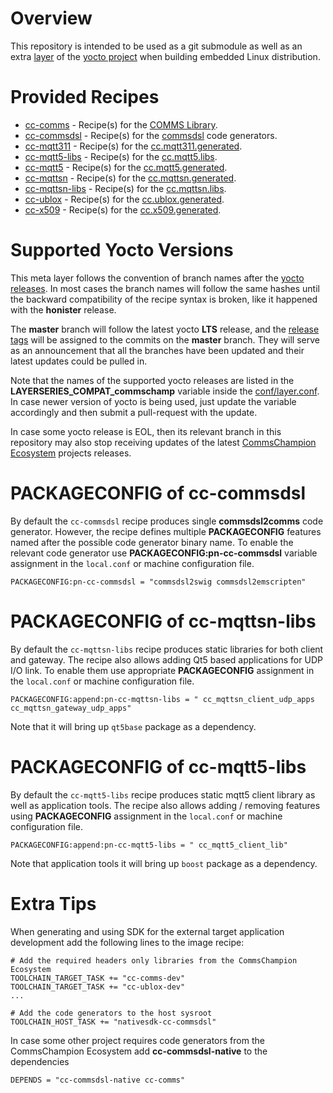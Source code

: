 # Overview
This repository is intended to be used as a git submodule as well as an extra
[layer](https://docs.yoctoproject.org/bsp-guide/bsp.html) of the [yocto project](https://www.yoctoproject.org/)
when building embedded Linux distribution.

# Provided Recipes

- [cc-comms](recipes-support/cc-comms) - Recipe(s) for the [COMMS Library](https://github.com/commschamp/comms).
- [cc-commsdsl](recipes-applications/cc-commsdsl) - Recipe(s) for the [commsdsl](https://github.com/commschamp/commscommsdsl) code generators.
- [cc-mqtt311](recipes-support/cc-mqtt311) - Recipe(s) for the [cc.mqtt311.generated](https://github.com/commschamp/cc.mqtt311.generated).
- [cc-mqtt5-libs](recipes-support/cc-mqtt5-libs) - Recipe(s) for the [cc.mqtt5.libs](https://github.com/commschamp/cc.mqtt5.libs).
- [cc-mqtt5](recipes-support/cc-mqtt5) - Recipe(s) for the [cc.mqtt5.generated](https://github.com/commschamp/cc.mqtt5.generated).
- [cc-mqttsn](recipes-support/cc-mqttsn) - Recipe(s) for the [cc.mqttsn.generated](https://github.com/commschamp/cc.mqttsn.generated).
- [cc-mqttsn-libs](recipes-support/cc-mqttsn-libs) - Recipe(s) for the [cc.mqttsn.libs](https://github.com/commschamp/cc.mqttsn.libs).
- [cc-ublox](recipes-support/cc-ublox) - Recipe(s) for the [cc.ublox.generated](https://github.com/commschamp/cc.ublox.generated).
- [cc-x509](recipes-support/cc-x509) - Recipe(s) for the [cc.x509.generated](https://github.com/commschamp/cc.x509.generated).

# Supported Yocto Versions
This meta layer follows the convention of branch names after the [yocto releases](https://wiki.yoctoproject.org/wiki/Releases).
In most cases the branch names will follow the same hashes until the backward compatibility of the recipe syntax is broken,
like it happened with the **honister** release.

The **master** branch will follow the latest yocto **LTS** release, and the [release tags](https://github.com/commschamp/meta-commschamp/releases)
will be assigned to the commits on the **master** branch.
They will serve as an announcement that all the branches have been updated and their latest updates
could be pulled in.

Note that the names of the supported yocto releases are listed in the **LAYERSERIES_COMPAT_commschamp** variable inside
the [conf/layer.conf](conf/layer.conf). In case newer version of yocto is being used, just update the variable accordingly
and then submit a pull-request with the update.

In case some yocto release is EOL, then its relevant branch in this repository may also stop receiving
updates of the latest [CommsChampion Ecosystem](https://commschamp.github.io/) projects releases.

# PACKAGECONFIG of cc-commsdsl
By default the `cc-commsdsl` recipe produces single **commsdsl2comms** code generator. However, the recipe defines multiple
**PACKAGECONFIG** features named after the possible code generator binary name. To enable the relevant code generator use
**PACKAGECONFIG:pn-cc-commsdsl** variable assignment in the `local.conf` or machine configuration file.
```
PACKAGECONFIG:pn-cc-commsdsl = "commsdsl2swig commsdsl2emscripten"
```

# PACKAGECONFIG of cc-mqttsn-libs
By default the `cc-mqttsn-libs` recipe produces static libraries for both client and gateway. The recipe also allows
adding Qt5 based applications for UDP I/O link. To enable them use appropriate **PACKAGECONFIG** assignment in the
`local.conf` or machine configuration file.
```
PACKAGECONFIG:append:pn-cc-mqttsn-libs = " cc_mqttsn_client_udp_apps cc_mqttsn_gateway_udp_apps"
```
Note that it will bring up `qt5base` package as a dependency.

# PACKAGECONFIG of cc-mqtt5-libs
By default the `cc-mqtt5-libs` recipe produces static mqtt5 client library as well as application tools. The recipe also allows
adding / removing features using **PACKAGECONFIG** assignment in the
`local.conf` or machine configuration file.
```
PACKAGECONFIG:append:pn-cc-mqtt5-libs = " cc_mqtt5_client_lib"
```
Note that application tools it will bring up `boost` package as a dependency.

# Extra Tips
When generating and using SDK for the external target application development add the following lines to the image recipe:
```
# Add the required headers only libraries from the CommsChampion Ecosystem
TOOLCHAIN_TARGET_TASK += "cc-comms-dev"
TOOLCHAIN_TARGET_TASK += "cc-ublox-dev"
...

# Add the code generators to the host sysroot
TOOLCHAIN_HOST_TASK += "nativesdk-cc-commsdsl"
```

In case some other project requires code generators from the CommsChampion Ecosystem add **cc-commsdsl-native** to the dependencies
```
DEPENDS = "cc-commsdsl-native cc-comms"
```

